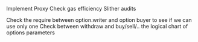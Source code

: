 Implement Proxy
Check gas efficiency
Slither audits

Check the require between option.writer and option buyer to see if we can use only one
Check between withdraw and buy/sell/.. the logical chart of options parameters